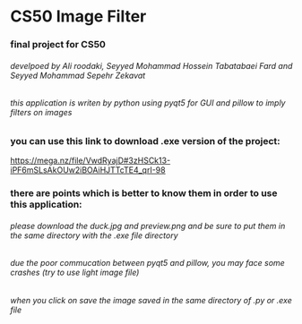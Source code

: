 # CS50 Image Filter
### final project for CS50

###### develpoed by Ali roodaki, Seyyed Mohammad Hossein Tabatabaei Fard and Seyyed Mohammad Sepehr Zekavat
###### this application is writen by python using pyqt5 for GUI and pillow to imply filters on images
### you can use this link to download .exe version of the project:
https://mega.nz/file/VwdRyajD#3zHSCk13-iPF6mSLsAkOUw2iBOAiHJTTcTE4_qrI-98


### there are points which is better to know them in order to use this application:
###### please download the duck.jpg and preview.png and be sure to put them in the same directory with the .exe file directory
###### due the poor commucation between pyqt5 and pillow, you may face some crashes (try to use light image file)
###### when you click on save the image saved in the same directory of .py or .exe file 



